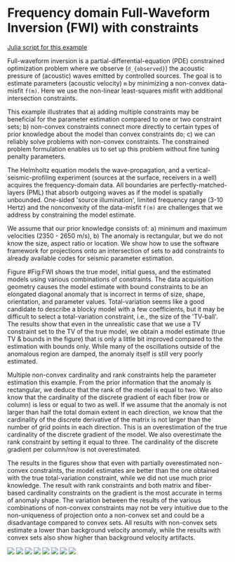 # Frequency domain Full-Waveform Inversion (FWI) with constraints

[Julia script for this example](../examples/constrained_freq_FWI_simple.jl)


Full-waveform inversion is a partial-differential-equation (PDE) constrained optimization problem where we observe (`d_{observed}`) the acoustic pressure of (acoustic) waves emitted by controlled sources. The goal is to estimate parameters (acoustic velocity) `m` by minimizing a non-convex data-misfit `f(m)`. Here we use the non-linear least-squares misfit with additional intersection constraints.

This example illustrates that a) adding multiple constraints may be beneficial for the parameter estimation compared to one or two constraint sets; b) non-convex constraints connect more directly to certain types of prior knowledge about the model than convex constraints do; c) we can reliably solve problems with non-convex constraints. The constrained problem formulation enables us to set up this problem without fine tuning penalty parameters.

The Helmholtz equation models the wave-propagation, and a vertical-seismic-profiling experiment (sources at the surface, receivers in a well) acquires the frequency-domain data. All boundaries are perfectly-matched-layers (PML) that absorb outgoing waves as if the model is spatially unbounded. One-sided 'source illumination', limited frequency range (3-10 Hertz) and the nonconvexity of the data-misfit `f(m)` are challenges that we address by constraining the model estimate. 

We assume that our prior knowledge consists of: a) minimum and maximum velocities (2350 - 2650 m/s), b) The anomaly is rectangular, but we do not know the size, aspect ratio or location. We show how to use the software framework for projections onto an intersection of sets to add constraints to already available codes for seismic parameter estimation. 

Figure #Fig:FWI shows the true model, initial guess, and the estimated models using various combinations of constraints. The data acquisition geometry causes the model estimate with bound constraints to be an elongated diagonal anomaly that is incorrect in terms of size, shape, orientation, and parameter values. Total-variation seems like a good candidate to describe a blocky model with a few coefficients, but it may be difficult to select a total-variation constraint, i.e., the size of the 'TV-ball'. The results show that even in the unrealistic case that we use a TV constraint set to the TV of the true model, we obtain a model estimate (true TV & bounds in the figure) that is only a little bit improved compared to the estimation with bounds only. While many of the oscillations outside of the anomalous region are damped, the anomaly itself is still very poorly estimated. 

Multiple non-convex cardinality and rank constraints help the parameter estimation this example. From the prior information that the anomaly is rectangular, we deduce that the rank of the model is equal to two. We also know that the cardinality of the discrete gradient of each fiber (row or column) is less or equal to two as well. If we assume that the anomaly is not larger than half the total domain extent in each direction, we know that the cardinality of the discrete derivative of the matrix is not larger than the number of grid points in each direction. This is an overestimation of the true cardinality of the discrete gradient of the model. We also overestimate the rank constraint by setting it equal to three. The cardinality of the discrete gradient per column/row is not overestimated. 

The results in the figures show that even with partially overestimated non-convex constraints, the model estimates are better than the one obtained with the true total-variation constraint, while we did not use much prior knowledge. The result with rank constraints and both matrix and fiber-based cardinality constraints on the gradient is the most accurate in terms of anomaly shape. The variation between the results of the various combinations of non-convex constraints may not be very intuitive due to the non-uniqueness of projection onto a non-convex set and could be a disadvantage compared to convex sets. All results with non-convex sets estimate a lower than background velocity anomaly, while the results with convex sets also show higher than background velocity artifacts. 

![](images/FWI_figs/CFWI_simple_freq_m_est_true.png)
![](images/FWI_figs/CFWI_simple_freq_m_est_initial.png) 
![](images/FWI_figs/CFWI_simple_freq_m_est_bounds_only.png) 
![](images/FWI_figs/CFWI_simple_freq_m_est_trueTV_bounds.png) 
![](images/FWI_figs/CFWI_simple_freq_m_est_cardcol_bounds.png) 
![](images/FWI_figs/CFWI_simple_freq_m_est_cardmat_bounds.png) 
![](images/FWI_figs/CFWI_simple_freq_m_est_cardmat_cardcol_bounds.png) 
![](images/FWI_figs/CFWI_simple_freq_m_est_cardmat_cardcol_rank_bounds.png) 